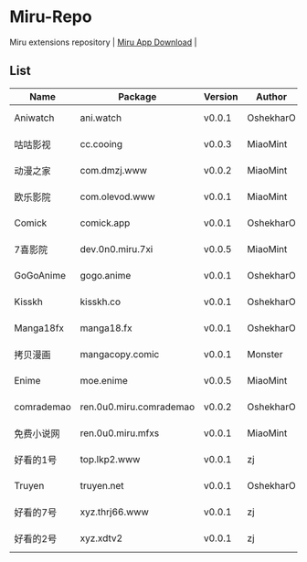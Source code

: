 
# Miru-Repo

Miru extensions repository | [Miru App Download](https://github.com/miru-project/miru-app) |

## List
|  Name   | Package | Version | Author | Language | NSFW | Source |
|  ----   | ---- | --- | ---  | ---  | ---  | ---  |
| Aniwatch | ani.watch | v0.0.1 | OshekharO | en | false | [Source Code](https://github.com/miru-project/repo/blob/main/repo/ani.watch.js) |
| 咕咕影视 | cc.cooing | v0.0.3 | MiaoMint | zh-cn | false | [Source Code](https://github.com/miru-project/repo/blob/main/repo/cc.cooing.js) |
| 动漫之家 | com.dmzj.www | v0.0.2 | MiaoMint | zh-cn | false | [Source Code](https://github.com/miru-project/repo/blob/main/repo/com.dmzj.www.js) |
| 欧乐影院 | com.olevod.www | v0.0.1 | MiaoMint | zh-cn | false | [Source Code](https://github.com/miru-project/repo/blob/main/repo/com.olevod.www.js) |
| Comick | comick.app | v0.0.1 | OshekharO | all | false | [Source Code](https://github.com/miru-project/repo/blob/main/repo/comick.app.js) |
| 7喜影院 | dev.0n0.miru.7xi | v0.0.5 | MiaoMint | zh-cn | false | [Source Code](https://github.com/miru-project/repo/blob/main/repo/dev.0n0.miru.7xi.js) |
| GoGoAnime | gogo.anime | v0.0.1 | OshekharO | en | false | [Source Code](https://github.com/miru-project/repo/blob/main/repo/gogo.anime.js) |
| Kisskh | kisskh.co | v0.0.1 | OshekharO | all | false | [Source Code](https://github.com/miru-project/repo/blob/main/repo/kisskh.co.js) |
| Manga18fx | manga18.fx | v0.0.1 | OshekharO | en | true | [Source Code](https://github.com/miru-project/repo/blob/main/repo/manga18.fx.js) |
| 拷贝漫画 | mangacopy.comic | v0.0.1 | Monster | zh-cn | false | [Source Code](https://github.com/miru-project/repo/blob/main/repo/mangacopy.comic.js) |
| Enime | moe.enime | v0.0.5 | MiaoMint | all | false | [Source Code](https://github.com/miru-project/repo/blob/main/repo/moe.enime.js) |
| comrademao | ren.0u0.miru.comrademao | v0.0.2 | OshekharO | en | false | [Source Code](https://github.com/miru-project/repo/blob/main/repo/ren.0u0.miru.comrademao.js) |
| 免费小说网 | ren.0u0.miru.mfxs | v0.0.1 | MiaoMint | zh-cn | true | [Source Code](https://github.com/miru-project/repo/blob/main/repo/ren.0u0.miru.mfxs.js) |
| 好看的1号 | top.lkp2.www | v0.0.1 | zj | zh-cn | true | [Source Code](https://github.com/miru-project/repo/blob/main/repo/top.lkp2.www.js) |
| Truyen | truyen.net | v0.0.1 | OshekharO | vi | false | [Source Code](https://github.com/miru-project/repo/blob/main/repo/truyen.net.js) |
| 好看的7号 | xyz.thrj66.www | v0.0.1 | zj | zh-cn | true | [Source Code](https://github.com/miru-project/repo/blob/main/repo/xyz.thrj66.www.js) |
| 好看的2号 | xyz.xdtv2 | v0.0.1 | zj | zh-cn | true | [Source Code](https://github.com/miru-project/repo/blob/main/repo/xyz.xdtv2.js) |

